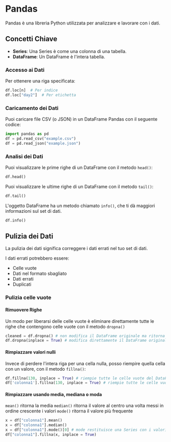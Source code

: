 # Pandas 

Pandas è una libreria Python utilizzata per analizzare e lavorare con i dati.

## Concetti Chiave

- **Series**: Una Series è come una colonna di una tabella.
- **DataFrame**: Un DataFrame è l'intera tabella.

### Accesso ai Dati

Per ottenere una riga specificata:
```python
df.loc[n]  # Per indice
df.loc["day2"]  # Per etichetta
```

### Caricamento dei Dati

Puoi caricare file CSV (o JSON) in un DataFrame Pandas con il seguente codice:
```python
import pandas as pd
df = pd.read_csv("example.csv")
df = pd.read_json("example.json")
```

### Analisi dei Dati

Puoi visualizzare le prime righe di un DataFrame con il metodo `head()`:
```python
df.head()
```

Puoi visualizzare le ultime righe di un DataFrame con il metodo `tail()`:
```python
df.tail()
```

L'oggetto DataFrame ha un metodo chiamato `info()`, che ti dà maggiori informazioni sul set di dati.
```python
df.info()
```

## Pulizia dei Dati

La pulizia dei dati significa correggere i dati errati nel tuo set di dati.

I dati errati potrebbero essere:
- Celle vuote
- Dati nel formato sbagliato
- Dati errati
- Duplicati

### Pulizia celle vuote

#### Rimuovere Righe

Un modo per liberarsi delle celle vuote è eliminare direttamente tutte le righe che contengono celle vuote con il metodo `dropna()`
```python
cleaned = df.dropna() # non modifica il DataFrame originale ma ritorna una nuova copia
df.dropna(inplace = True) # modifica direttamente il DataFrame originale
```

#### Rimpiazzare valori nulli

Invece di perdere l'intera riga per una cella nulla, posso riempire quella cella con un valore, con il metodo `fillna()`:
```python
df.fillna(130, inplace = True) # riempie tutte le celle vuote del DataFrame
df['colonna1'].fillna(130, inplace = True) # riempie tutte le celle vuote di una specifica colonna 
```

#### Rimpiazzare usando media, mediana o moda
`mean()` ritorna la media
`median()` ritorna il valore al centro una volta messi in ordine crescente i valori
`mode()` ritorna il valore più frequente 

```python
x = df["colonna1"].mean()
x = df["colonna1"].median()
x = df["colonna1"].mode()[0] # mode restituisce una Series con i valori più frequenti, dunque aggiungo '[0]' per prendere il primo elemento
df["colonna1"].fillna(x, inplace = True)
```
